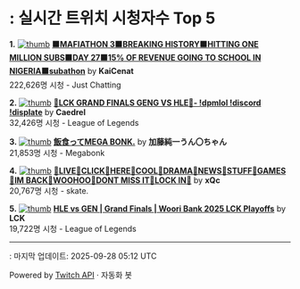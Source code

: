# : 실시간 트위치 시청자수 Top 5

**1.** [![thumb](https://static-cdn.jtvnw.net/previews-ttv/live_user_kaicenat-320x180.jpg)](https://twitch.tv/KaiCenat)
**[🟧MAFIATHON 3🟧BREAKING HISTORY🟧HITTING ONE MILLION SUBS🟧DAY 27🟧15% OF REVENUE GOING TO SCHOOL IN NIGERIA🟧subathon](https://twitch.tv/KaiCenat)** by **KaiCenat**<br>222,626명 시청  - Just Chatting

**2.** [![thumb](https://static-cdn.jtvnw.net/previews-ttv/live_user_caedrel-320x180.jpg)](https://twitch.tv/Caedrel)
**[🔴LCK GRAND FINALS GENG VS HLE🔴-  !dpmlol !discord !displate](https://twitch.tv/Caedrel)** by **Caedrel**<br>32,426명 시청  - League of Legends

**3.** [![thumb](https://static-cdn.jtvnw.net/previews-ttv/live_user_kato_junichi0817-320x180.jpg)](https://twitch.tv/加藤純一うん〇ちゃん)
**[飯食ってMEGA BONK.](https://twitch.tv/加藤純一うん〇ちゃん)** by **加藤純一うん〇ちゃん**<br>21,853명 시청  - Megabonk

**4.** [![thumb](https://static-cdn.jtvnw.net/previews-ttv/live_user_xqc-320x180.jpg)](https://twitch.tv/xQc)
**[🙋LIVE🙋CLICK🙋HERE🙋COOL🙋DRAMA🙋NEWS🙋STUFF🙋GAMES🙋IM BACK🙋WOOHOO🙋DONT MISS IT🙋LOCK IN🙋](https://twitch.tv/xQc)** by **xQc**<br>20,767명 시청  - skate.

**5.** [![thumb](https://static-cdn.jtvnw.net/previews-ttv/live_user_lck-320x180.jpg)](https://twitch.tv/LCK)
**[HLE vs GEN | Grand Finals | Woori Bank 2025 LCK Playoffs](https://twitch.tv/LCK)** by **LCK**<br>19,722명 시청  - League of Legends


---
: 마지막 업데이트: 2025-09-28 05:12 UTC

Powered by [Twitch API](https://dev.twitch.tv/docs/api/reference) · 자동화 봇